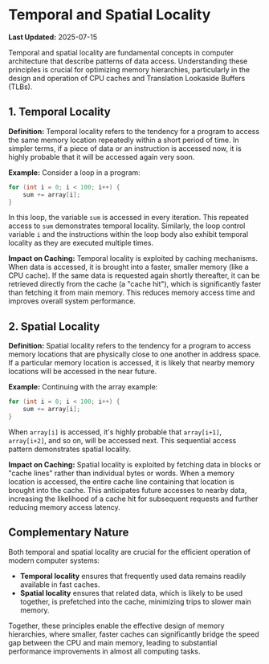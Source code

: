 # Temporal and Spatial Locality

**Last Updated:** 2025-07-15

Temporal and spatial locality are fundamental concepts in computer architecture that describe patterns of data access. Understanding these principles is crucial for optimizing memory hierarchies, particularly in the design and operation of CPU caches and Translation Lookaside Buffers (TLBs).

## 1. Temporal Locality

**Definition:** Temporal locality refers to the tendency for a program to access the same memory location repeatedly within a short period of time. In simpler terms, if a piece of data or an instruction is accessed now, it is highly probable that it will be accessed again very soon.

**Example:** Consider a loop in a program:

```c
for (int i = 0; i < 100; i++) {
    sum += array[i];
}
```

In this loop, the variable `sum` is accessed in every iteration. This repeated access to `sum` demonstrates temporal locality. Similarly, the loop control variable `i` and the instructions within the loop body also exhibit temporal locality as they are executed multiple times.

**Impact on Caching:** Temporal locality is exploited by caching mechanisms. When data is accessed, it is brought into a faster, smaller memory (like a CPU cache). If the same data is requested again shortly thereafter, it can be retrieved directly from the cache (a "cache hit"), which is significantly faster than fetching it from main memory. This reduces memory access time and improves overall system performance.

## 2. Spatial Locality

**Definition:** Spatial locality refers to the tendency for a program to access memory locations that are physically close to one another in address space. If a particular memory location is accessed, it is likely that nearby memory locations will be accessed in the near future.

**Example:** Continuing with the array example:

```c
for (int i = 0; i < 100; i++) {
    sum += array[i];
}
```

When `array[i]` is accessed, it's highly probable that `array[i+1]`, `array[i+2]`, and so on, will be accessed next. This sequential access pattern demonstrates spatial locality.

**Impact on Caching:** Spatial locality is exploited by fetching data in blocks or "cache lines" rather than individual bytes or words. When a memory location is accessed, the entire cache line containing that location is brought into the cache. This anticipates future accesses to nearby data, increasing the likelihood of a cache hit for subsequent requests and further reducing memory access latency.

## Complementary Nature

Both temporal and spatial locality are crucial for the efficient operation of modern computer systems:

*   **Temporal locality** ensures that frequently used data remains readily available in fast caches.
*   **Spatial locality** ensures that related data, which is likely to be used together, is prefetched into the cache, minimizing trips to slower main memory.

Together, these principles enable the effective design of memory hierarchies, where smaller, faster caches can significantly bridge the speed gap between the CPU and main memory, leading to substantial performance improvements in almost all computing tasks.